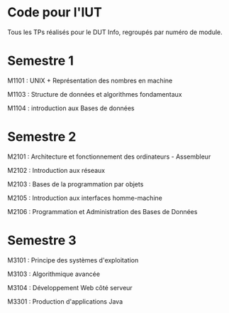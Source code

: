 # Code pour l'IUT

Tous les TPs réalisés pour le DUT Info, regroupés par numéro de module.

# Semestre 1

M1101 : UNIX + Représentation des nombres en machine

M1103 : Structure de données et algorithmes fondamentaux

M1104 : introduction aux Bases de données

# Semestre 2

M2101 : Architecture et fonctionnement des ordinateurs - Assembleur

M2102 : Introduction aux réseaux

M2103 : Bases de la programmation par objets

M2105 : Introduction aux interfaces homme-machine

M2106 : Programmation et Administration des Bases de Données

# Semestre 3

M3101 : Principe des systèmes d'exploitation

M3103 : Algorithmique avancée

M3104 : Développement Web côté serveur

M3301 : Production d'applications Java
